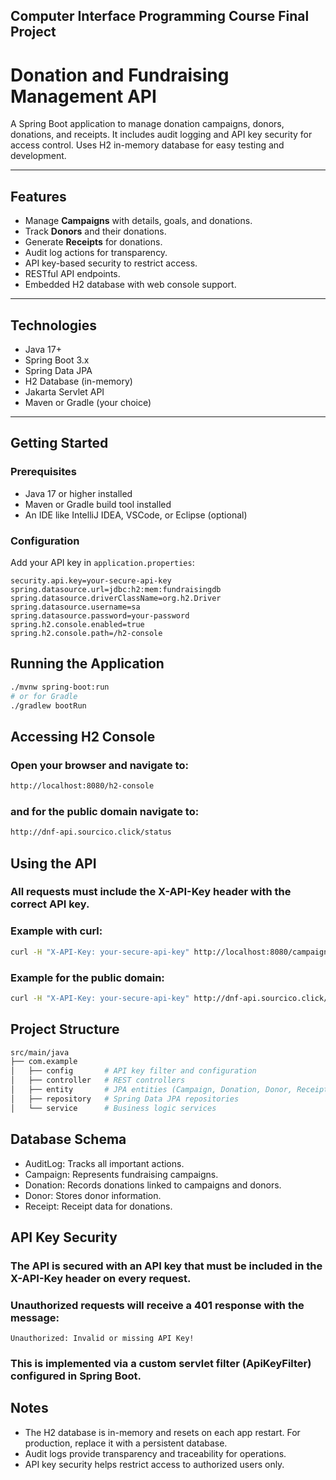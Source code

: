 ## Computer Interface Programming Course Final Project

# Donation and Fundraising Management API

A Spring Boot application to manage donation campaigns, donors, donations, and receipts. It includes audit logging and API key security for access control. Uses H2 in-memory database for easy testing and development.

---

## Features

- Manage **Campaigns** with details, goals, and donations.
- Track **Donors** and their donations.
- Generate **Receipts** for donations.
- Audit log actions for transparency.
- API key-based security to restrict access.
- RESTful API endpoints.
- Embedded H2 database with web console support.

---

## Technologies

- Java 17+
- Spring Boot 3.x
- Spring Data JPA
- H2 Database (in-memory)
- Jakarta Servlet API
- Maven or Gradle (your choice)

---

## Getting Started

### Prerequisites

- Java 17 or higher installed
- Maven or Gradle build tool installed
- An IDE like IntelliJ IDEA, VSCode, or Eclipse (optional)

### Configuration

Add your API key in `application.properties`:

```properties
security.api.key=your-secure-api-key
spring.datasource.url=jdbc:h2:mem:fundraisingdb
spring.datasource.driverClassName=org.h2.Driver
spring.datasource.username=sa
spring.datasource.password=your-password
spring.h2.console.enabled=true
spring.h2.console.path=/h2-console
```

## Running the Application
```bash
./mvnw spring-boot:run
# or for Gradle
./gradlew bootRun
```

## Accessing H2 Console

### Open your browser and navigate to:

```bash
http://localhost:8080/h2-console
```

### and for the public domain navigate to:

```bash
http://dnf-api.sourcico.click/status
```

## Using the API

### All requests must include the X-API-Key header with the correct API key.
### Example with curl:

```bash
curl -H "X-API-Key: your-secure-api-key" http://localhost:8080/campaigns
```

### Example for the public domain:

```bash
curl -H "X-API-Key: your-secure-api-key" http://dnf-api.sourcico.click/campaigns
```

## Project Structure
```bash
src/main/java
├── com.example
│   ├── config       # API key filter and configuration
│   ├── controller   # REST controllers
│   ├── entity       # JPA entities (Campaign, Donation, Donor, Receipt, AuditLog)
│   ├── repository   # Spring Data JPA repositories
│   └── service      # Business logic services
```

## Database Schema

- AuditLog: Tracks all important actions.
- Campaign: Represents fundraising campaigns.
- Donation: Records donations linked to campaigns and donors.
- Donor: Stores donor information.
- Receipt: Receipt data for donations.

## API Key Security

### The API is secured with an API key that must be included in the X-API-Key header on every request. 
### Unauthorized requests will receive a 401 response with the message:

```vbnet
Unauthorized: Invalid or missing API Key!
```

### This is implemented via a custom servlet filter (ApiKeyFilter) configured in Spring Boot.

## Notes

- The H2 database is in-memory and resets on each app restart. For production, replace it with a persistent database.
- Audit logs provide transparency and traceability for operations.
- API key security helps restrict access to authorized users only.
